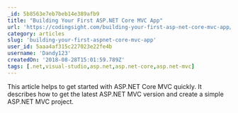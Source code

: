 ```yaml
---
_id: 5b8563e7eb7beb14e389afb9
title: "Building Your First ASP.NET Core MVC App"
url: 'https://codingsight.com/building-your-first-asp-net-core-mvc-app/'
category: articles
slug: 'building-your-first-aspnet-core-mvc-app'
user_id: 5aaa4af315c227023e22fe4b
username: 'Dandy123'
createdOn: '2018-08-28T15:01:59.789Z'
tags: [.net,visual-studio,asp.net,asp.net-core,asp.net-mvc]
---
```


This article helps to get started with ASP.NET Core MVC quickly. It describes how to get the latest ASP.NET MVC version and create a simple ASP.NET MVC project.
